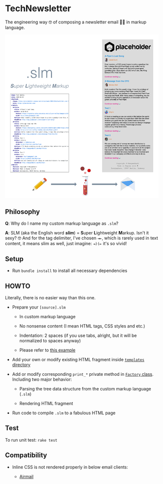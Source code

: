 # TechNewsletter

The engineering way 🤓 of composing a newsletter email 📰📧 in markup language.

<img src="https://github.com/thyrlian/TechNewsletter/blob/master/assets/images/Intro.png?raw=true">

## Philosophy

**Q**: Why do I name my custom markup language as `.slm`?

**A**: SLM (aka the English word ***slim***) = **S**uper **L**ightweight **M**arkup.  Isn't it sexy?  🤓  And for the tag delimiter, I've chosen `⇥⇤`, which is rarely used in text content, it means slim as well, just imagine: `⇥)(⇤` it's so vivid!

## Setup

* Run `bundle install` to install all necessary dependencies

## HOWTO

Literally, there is no easier way than this one.

* Prepare your `[source].slm`

  - In custom markup language

  - No nonsense content (I mean HTML tags, CSS styles and etc.)

  - Indentation: 2 spaces (if you use tabs, alright, but it will be normalized to spaces anyway)

  - Please refer to [this example](https://raw.githubusercontent.com/thyrlian/TechNewsletter/master/example.slm)

* Add your own or modify existing HTML fragment inside [`templates` directory](https://github.com/thyrlian/TechNewsletter/tree/master/templates)

* Add or modify corresponding `print_*` private method in [`Factory` class](https://github.com/thyrlian/TechNewsletter/blob/master/lib/newsletter/factory.rb).  Including two major behavior:

  - Parsing the tree data structure from the custom markup language (`.slm`)

  - Rendering HTML fragment

* Run code to compile `.slm` to a fabulous HTML page

## Test

To run unit test: `rake test`

## Compatibility

* Inline CSS is not rendered properly in below email clients:

  - [Airmail](https://airmailapp.com/)
